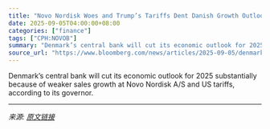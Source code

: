 ```yaml
---
title: "Novo Nordisk Woes and Trump’s Tariffs Dent Danish Growth Outlook"
date: 2025-09-05T04:00:00+08:00
categories: ["finance"]
tags: ["CPH:NOVOB"]
summary: "Denmark’s central bank will cut its economic outlook for 2025 substantially because of weaker sales growth at Novo Nordisk A/S and US tariffs, according to its governor."
source_url: "https://www.bloomberg.com/news/articles/2025-09-05/denmark-growth-outlook-dented-by-novo-nordisk-woes-and-trump-s-tariffs"
---
```


Denmark’s central bank will cut its economic outlook for 2025 substantially because of weaker sales growth at Novo Nordisk A/S and US tariffs, according to its governor.

---

*来源: [原文链接](https://www.bloomberg.com/news/articles/2025-09-05/denmark-growth-outlook-dented-by-novo-nordisk-woes-and-trump-s-tariffs)*
